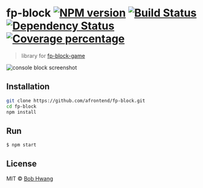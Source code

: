 # fp-block [![NPM version][npm-image]][npm-url] [![Build Status][travis-image]][travis-url] [![Dependency Status][daviddm-image]][daviddm-url] [![Coverage percentage][coveralls-image]][coveralls-url]
> library for [fp-block-game](https://github.com/afrontend/fp-block-game)

![console block screenshot](https://agvim.files.wordpress.com/2019/03/fp-block.png "console block screenshot")

## Installation

```sh
git clone https://github.com/afrontend/fp-block.git
cd fp-block
npm install
```

## Run

```sh
$ npm start
```

## License

MIT © [Bob Hwang](https://agvim.wordpress.com)


[npm-image]: https://badge.fury.io/js/fp-block.svg
[npm-url]: https://npmjs.org/package/fp-block
[travis-image]: https://travis-ci.org/afrontend/fp-block.svg?branch=master
[travis-url]: https://travis-ci.org/afrontend/fp-block
[daviddm-image]: https://david-dm.org/afrontend/fp-block.svg?theme=shields.io
[daviddm-url]: https://david-dm.org/afrontend/fp-block
[coveralls-image]: https://coveralls.io/repos/afrontend/fp-block/badge.svg
[coveralls-url]: https://coveralls.io/r/afrontend/fp-block
